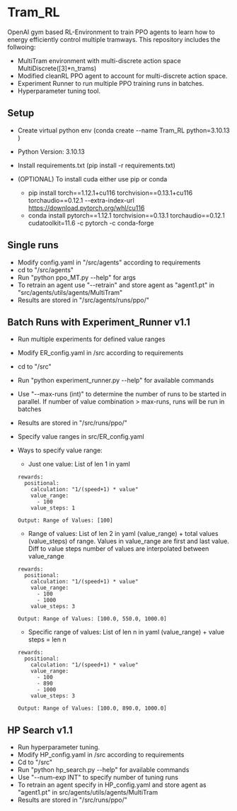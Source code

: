 # Tram_RL

OpenAI gym based RL-Environment to train PPO agents to learn how to energy efficiently control multiple tramways. This repository includes the follwoing:
- MultiTram environment with multi-discrete action space MultiDiscrete([3]*n_trams)
- Modified cleanRL PPO agent to account for multi-discrete action space.
- Experiment Runner to run multiple PPO training runs in batches.
- Hyperparameter tuning tool.

## Setup
- Create virtual python env (conda create --name Tram_RL python=3.10.13 )
- Python Version: 3.10.13
- Install requirements.txt (pip install -r requirements.txt)

- (OPTIONAL) To install cuda either use pip or conda
    - pip install torch==1.12.1+cu116 torchvision==0.13.1+cu116 torchaudio==0.12.1 --extra-index-url https://download.pytorch.org/whl/cu116
    - conda install pytorch==1.12.1 torchvision==0.13.1 torchaudio==0.12.1 cudatoolkit=11.6 -c pytorch -c conda-forge

## Single runs
- Modify config.yaml in "/src/agents" according to requirements
- cd to "/src/agents"
- Run "python ppo_MT.py --help" for args
- To retrain an agent use "--retrain" and store agent as "agent1.pt" in "src/agents/utils/agents/MultiTram"
- Results are stored in "/src/agents/runs/ppo/"

## Batch Runs with Experiment_Runner v1.1
- Run multiple experiments for defined value ranges
- Modify ER_config.yaml in /src according to requirements
- cd to "/src"
- Run "python experiment_runner.py --help" for available commands
- Use "--max-runs (int)" to determine the number of runs to be started in parallel. If number of value combination > max-runs, runs will be run in batches
- Results are stored in "/src/runs/ppo/"

- Specify value ranges in src/ER_config.yaml
- Ways to specify value range:
    - Just one value: List of len 1 in yaml
    ```
    rewards:
      positional:
        calculation: "1/(speed+1) * value"
        value_range: 
          - 100
        value_steps: 1
    ```
    ```
    Output: Range of Values: [100]
    ```
    - Range of values: List of len 2 in yaml (value_range) + total values (value_steps) of range. Values in value_range are first and last value. Diff to value steps number of values are interpolated between value_range
    ```
    rewards:
      positional:
        calculation: "1/(speed+1) * value"
        value_range: 
          - 100
          - 1000         
        value_steps: 3
    ```
    ```
    Output: Range of Values: [100.0, 550.0, 1000.0]
    ```
    - Specific range of values: List of len n in yaml (value_range) + value steps = len n 
    ```
    rewards:
      positional:
        calculation: "1/(speed+1) * value"
        value_range: 
          - 100
          - 890           
          - 1000         
        value_steps: 3
    ```
    ```
    Output: Range of Values: [100.0, 890.0, 1000.0]
    ```

## HP Search v1.1
- Run hyperparameter tuning.
- Modify HP_config.yaml in /src according to requirements
- Cd to "/src"
- Run "python hp_search.py --help" for available commands
- Use "--num-exp INT" to specify number of tuning runs
- To retrain an agent specify in HP_config.yaml and store agent as "agent1.pt" in src/agents/utils/agents/MultiTram
- Results are stored in "/src/runs/ppo/"
